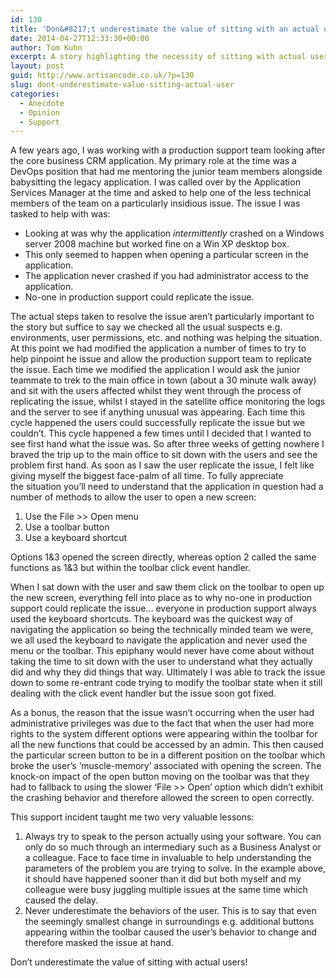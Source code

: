```yaml
---
id: 130
title: 'Don&#8217;t underestimate the value of sitting with an actual user.'
date: 2014-04-27T12:33:30+00:00
author: Tom Kuhn
excerpt: A story highlighting the necessity of sitting with actual users of the application to help determine and fix problems.
layout: post
guid: http://www.artisancode.co.uk/?p=130
slug: dont-underestimate-value-sitting-actual-user
categories:
  - Anecdote
  - Opinion
  - Support
---
```

A few years ago, I was working with a production support team looking after the core business CRM application. My primary role at the time was a DevOps position that had me mentoring the junior team members alongside babysitting the legacy application. I was called over by the Application Services Manager at the time and asked to help one of the less technical members of the team on a particularly insidious issue. The issue I was tasked to help with was:

  * Looking at was why the application _intermittently_ crashed on a Windows server 2008 machine but worked fine on a Win XP desktop box.
  * This only seemed to happen when opening a particular screen in the application.
  * The application never crashed if you had administrator access to the application.
  * No-one in production support could replicate the issue.

The actual steps taken to resolve the issue aren&#8217;t particularly important to the story but suffice to say we checked all the usual suspects e.g. environments, user permissions, etc. and nothing was helping the situation. At this point we had modified the application a number of times to try to help pinpoint he issue and allow the production support team to replicate the issue. Each time we modified the application I would ask the junior teammate to trek to the main office in town (about a 30 minute walk away) and sit with the users affected whilst they went through the process of replicating the issue, whilst I stayed in the satellite office monitoring the logs and the server to see if anything unusual was appearing. Each time this cycle happened the users could successfully replicate the issue but we couldn&#8217;t. This cycle happened a few times until I decided that I wanted to see first hand what the issue was. So after three weeks of getting nowhere I braved the trip up to the main office to sit down with the users and see the problem first hand. As soon as I saw the user replicate the issue, I felt like giving myself the biggest face-palm of all time. To fully appreciate the situation you&#8217;ll need to understand that the application in question had a number of methods to allow the user to open a new screen:

  1. Use the File >> Open menu
  2. Use a toolbar button
  3. Use a keyboard shortcut

Options 1&3 opened the screen directly, whereas option 2 called the same functions as 1&3 but within the toolbar click event handler.

When I sat down with the user and saw them click on the toolbar to open up the new screen, everything fell into place as to why no-one in production support could replicate the issue&#8230; everyone in production support always used the keyboard shortcuts. The keyboard was the quickest way of navigating the application so being the technically minded team we were, we all used the keyboard to navigate the application and never used the menu or the toolbar. This epiphany would never have come about without taking the time to sit down with the user to understand what they actually did and why they did things that way. Ultimately I was able to track the issue down to some re-entrant code trying to modify the toolbar state when it still dealing with the click event handler but the issue soon got fixed.

As a bonus, the reason that the issue wasn&#8217;t occurring when the user had administrative privileges was due to the fact that when the user had more rights to the system different options were appearing within the toolbar for all the new functions that could be accessed by an admin. This then caused the particular screen button to be in a different position on the toolbar which broke the user&#8217;s &#8216;muscle-memory&#8217; associated with opening the screen. The knock-on impact of the open button moving on the toolbar was that they had to fallback to using the slower &#8216;File >> Open&#8217; option which didn&#8217;t exhibit the crashing behavior and therefore allowed the screen to open correctly.

This support incident taught me two very valuable lessons:

  1. Always try to speak to the person actually using your software. You can only do so much through an intermediary such as a Business Analyst or a colleague. Face to face time in invaluable to help understanding the parameters of the problem you are trying to solve. In the example above, it should have happened sooner than it did but both myself and my colleague were busy juggling multiple issues at the same time which caused the delay.
  2. Never underestimate the behaviors of the user. This is to say that even the seemingly smallest change in surroundings e.g. additional buttons appearing within the toolbar caused the user&#8217;s behavior to change and therefore masked the issue at hand.

Don&#8217;t underestimate the value of sitting with actual users!
